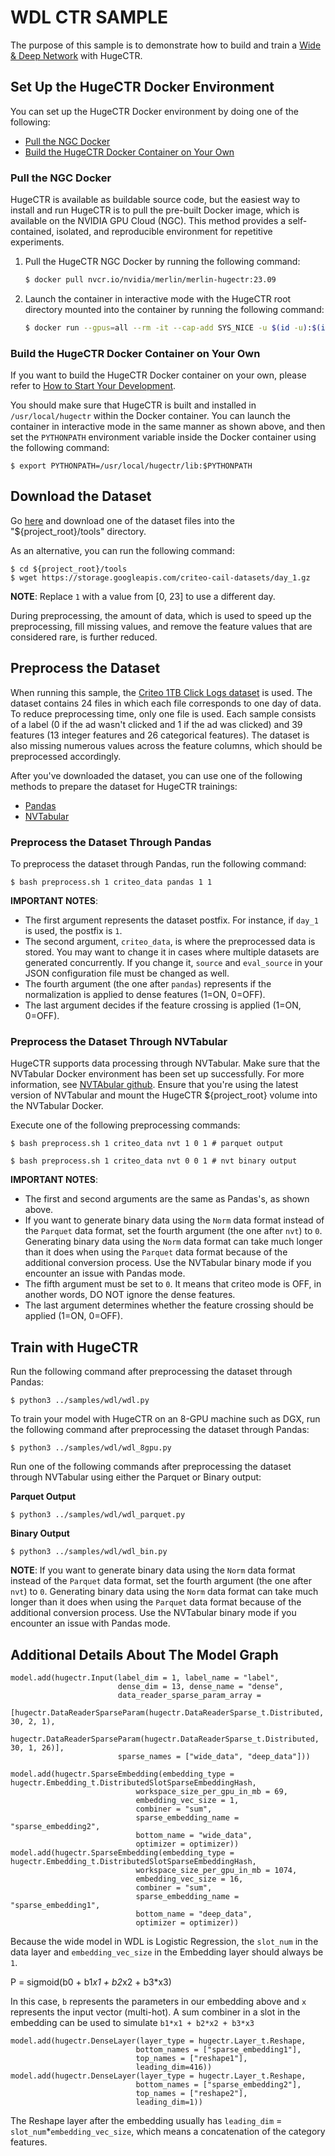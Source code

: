 # WDL CTR SAMPLE #
The purpose of this sample is to demonstrate how to build and train a [Wide & Deep Network](https://arxiv.org/abs/1606.07792) with HugeCTR.

## Set Up the HugeCTR Docker Environment ##
You can set up the HugeCTR Docker environment by doing one of the following:
- [Pull the NGC Docker](#pull-the-ngc-docker)
- [Build the HugeCTR Docker Container on Your Own](#build-the-hugectr-docker-container-on-your-own)

### Pull the NGC Docker ###
HugeCTR is available as buildable source code, but the easiest way to install and run HugeCTR is to pull the pre-built Docker image, which is available on the NVIDIA GPU Cloud (NGC). This method provides a self-contained, isolated, and reproducible environment for repetitive experiments.

1. Pull the HugeCTR NGC Docker by running the following command:
   ```bash
   $ docker pull nvcr.io/nvidia/merlin/merlin-hugectr:23.09
   ```
2. Launch the container in interactive mode with the HugeCTR root directory mounted into the container by running the following command:
   ```bash
   $ docker run --gpus=all --rm -it --cap-add SYS_NICE -u $(id -u):$(id -g) -v $(pwd):/hugectr -w /hugectr nvcr.io/nvidia/merlin/merlin-hugectr:23.09
   ```

### Build the HugeCTR Docker Container on Your Own ###
If you want to build the HugeCTR Docker container on your own, please refer to [How to Start Your Development](https://nvidia-merlin.github.io/HugeCTR/master/hugectr_contributor_guide.html#how-to-start-your-development).

You should make sure that HugeCTR is built and installed in `/usr/local/hugectr` within the Docker container. You can launch the container in interactive mode in the same manner as shown above, and then set the `PYTHONPATH` environment variable inside the Docker container using the following command:
```shell
$ export PYTHONPATH=/usr/local/hugectr/lib:$PYTHONPATH
``` 

## Download the Dataset ##
Go [here](https://ailab.criteo.com/download-criteo-1tb-click-logs-dataset/) and download one of the dataset files into the "${project_root}/tools" directory.

As an alternative, you can run the following command:
```
$ cd ${project_root}/tools
$ wget https://storage.googleapis.com/criteo-cail-datasets/day_1.gz
```

**NOTE**: Replace `1` with a value from [0, 23] to use a different day.

During preprocessing, the amount of data, which is used to speed up the preprocessing, fill missing values, and remove the feature values that are considered rare, is further reduced.

## Preprocess the Dataset ##
When running this sample, the [Criteo 1TB Click Logs dataset](https://ailab.criteo.com/download-criteo-1tb-click-logs-dataset/) is used. The dataset contains 24 files in which each file corresponds to one day of data. To reduce preprocessing time, only one file is used. Each sample consists of a label (0 if the ad wasn't clicked and 1 if the ad was clicked) and 39 features (13 integer features and 26 categorical features). The dataset is also missing numerous values across the feature columns, which should be preprocessed accordingly.

After you've downloaded the dataset, you can use one of the following methods to prepare the dataset for HugeCTR trainings:
- [Pandas](#preprocess-the-dataset-through-pandas)
- [NVTabular](#preprocess-the-dataset-through-nvtabular)

### Preprocess the Dataset Through Pandas ###
To preprocess the dataset through Pandas, run the following command:
```shell
$ bash preprocess.sh 1 criteo_data pandas 1 1
```

**IMPORTANT NOTES**: 
- The first argument represents the dataset postfix.  For instance, if `day_1` is used, the postfix is `1`.
- The second argument, `criteo_data`, is where the preprocessed data is stored. You may want to change it in cases where multiple datasets are generated concurrently. If you change it, `source` and `eval_source` in your JSON configuration file must be changed as well.
- The fourth argument (the one after `pandas`) represents if the normalization is applied to dense features (1=ON, 0=OFF).
- The last argument decides if the feature crossing is applied (1=ON, 0=OFF).

### Preprocess the Dataset Through NVTabular ###
HugeCTR supports data processing through NVTabular. Make sure that the NVTabular Docker environment has been set up successfully. For more information, see [NVTAbular github](https://github.com/NVIDIA/NVTabular). Ensure that you're using the latest version of NVTabular and mount the HugeCTR ${project_root} volume into the NVTabular Docker.

Execute one of the following preprocessing commands:
   ```shell
   $ bash preprocess.sh 1 criteo_data nvt 1 0 1 # parquet output
   ```

   ```shell
   $ bash preprocess.sh 1 criteo_data nvt 0 0 1 # nvt binary output
   ```

**IMPORTANT NOTES**: 
- The first and second arguments are the same as Pandas's, as shown above.
- If you want to generate binary data using the `Norm` data format instead of the `Parquet` data format, set the fourth argument (the one after `nvt`) to `0`. Generating binary data using the `Norm` data format can take much longer than it does when using the `Parquet` data format because of the additional conversion process. Use the NVTabular binary mode if you encounter an issue with Pandas mode.
- The fifth argument must be set to `0`. It means that criteo mode is OFF, in another words, DO NOT ignore the dense features.
- The last argument determines whether the feature crossing should be applied (1=ON, 0=OFF).

## Train with HugeCTR ##
Run the following command after preprocessing the dataset through Pandas:
```shell
$ python3 ../samples/wdl/wdl.py
```

To train your model with HugeCTR on an 8-GPU machine such as DGX, run the following command after preprocessing the dataset through Pandas:
```shell
$ python3 ../samples/wdl/wdl_8gpu.py
```

Run one of the following commands after preprocessing the dataset through NVTabular using either the Parquet or Binary output:

**Parquet Output**
```shell
$ python3 ../samples/wdl/wdl_parquet.py
```

**Binary Output**
```shell
$ python3 ../samples/wdl/wdl_bin.py
```

**NOTE**: If you want to generate binary data using the `Norm` data format instead of the `Parquet` data format, set the fourth argument (the one after `nvt`) to `0`. Generating binary data using the `Norm` data format can take much longer than it does when using the `Parquet` data format because of the additional conversion process. Use the NVTabular binary mode if you encounter an issue with Pandas mode.

## Additional Details About The Model Graph ##
```
model.add(hugectr.Input(label_dim = 1, label_name = "label",
                        dense_dim = 13, dense_name = "dense",
                        data_reader_sparse_param_array = 
                        [hugectr.DataReaderSparseParam(hugectr.DataReaderSparse_t.Distributed, 30, 2, 1),
                        hugectr.DataReaderSparseParam(hugectr.DataReaderSparse_t.Distributed, 30, 1, 26)],
                        sparse_names = ["wide_data", "deep_data"]))
```
```
model.add(hugectr.SparseEmbedding(embedding_type = hugectr.Embedding_t.DistributedSlotSparseEmbeddingHash, 
                            workspace_size_per_gpu_in_mb = 69,
                            embedding_vec_size = 1,
                            combiner = "sum",
                            sparse_embedding_name = "sparse_embedding2",
                            bottom_name = "wide_data",
                            optimizer = optimizer))
model.add(hugectr.SparseEmbedding(embedding_type = hugectr.Embedding_t.DistributedSlotSparseEmbeddingHash, 
                            workspace_size_per_gpu_in_mb = 1074,
                            embedding_vec_size = 16,
                            combiner = "sum",
                            sparse_embedding_name = "sparse_embedding1",
                            bottom_name = "deep_data",
                            optimizer = optimizer))
```
Because the wide model in WDL is Logistic Regression, the `slot_num` in the data layer and `embedding_vec_size` in the Embedding layer should always be `1`.

P = sigmoid(b0 + b1*x1 + b2*x2 + b3*x3)

In this case, `b` represents the parameters in our embedding above and `x` represents the input vector (multi-hot). A sum combiner in a slot in the embedding can be used to simulate `b1*x1 + b2*x2 + b3*x3`

```
model.add(hugectr.DenseLayer(layer_type = hugectr.Layer_t.Reshape,
                            bottom_names = ["sparse_embedding1"],
                            top_names = ["reshape1"],
                            leading_dim=416))
model.add(hugectr.DenseLayer(layer_type = hugectr.Layer_t.Reshape,
                            bottom_names = ["sparse_embedding2"],
                            top_names = ["reshape2"],
                            leading_dim=1))
```

The Reshape layer after the embedding usually has `leading_dim` = `slot_num`*`embedding_vec_size`, which means a concatenation of the category features.
